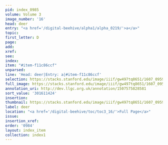 ```yaml
---
pid: index_0985
volume: Volume 3
image_number: '16'
head: deer
entry: "<a href='/digital-beehive/alpha1/alpha_0219/'>a</a>"
topic:
first_letter: D
page:
add:
xref:
see:
index:
item: "#item-f11c86ccf"
unparsed:
line: 'Head: deer|Entry: a|#item-f11c86ccf'
selection: https://stacks.stanford.edu/image/iiif/gw497tq8651/1607_0959/380,1424,258,81/full/0/default.jpg
full_image: https://stacks.stanford.edu/image/iiif/gw497tq8651/1607_0959/full/full/0/default.jpg
annotation_uri: http://dev.llgc.org.uk/annotation/1507575828581
sort_value: '301611424'
insertion:
thumbnail: https://stacks.stanford.edu/image/iiif/gw497tq8651/1607_0959/380,1424,258,81/150,/0/default.jpg
label: deer
location: "<a href='/digital-beehive/toc/toc3_16/'>Full Page</a>"
issue:
insertion_xref:
order: '0984'
layout: index_item
collection: index1
---
```

